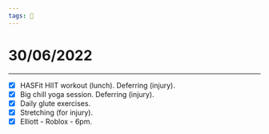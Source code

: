 ```yaml
---
tags: 📆
---
```


# 30/06/2022
---

- [x] HASFit HIIT workout (lunch). Deferring (injury).
- [x] Big chill yoga session. Deferring (injury).
- [x] Daily glute exercises.
- [x] Stretching (for injury).
- [x] Elliott - Roblox - 6pm.

